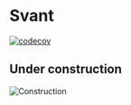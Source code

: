 # Svant
[![codecov](https://codecov.io/gh/svelting/svant/branch/master/graph/badge.svg)](https://codecov.io/gh/svelting/svant)

## Under construction

<img src="https://cdn.pixabay.com/photo/2017/01/31/22/33/car-2027775_960_720.png" alt="Construction">
